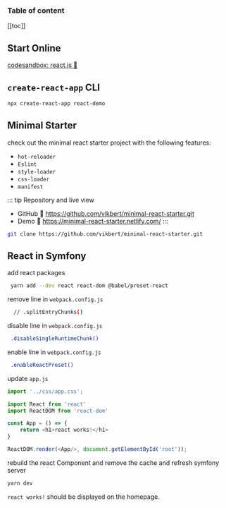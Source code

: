 <div align="center">
  <span class="iconify" data-icon="fa-brands:react" data-inline="false" width="100"></span>
</div>


<h3> Table of content</h3>

[[toc]]

## Start Online
[codesandbox: react.js :link: ](https://codesandbox.io/s/new)

## `create-react-app` CLI

```bash
npx create-react-app react-demo
```

## Minimal Starter

check out the minimal react starter project with the following features:

- `hot-reloader`
- `Eslint`
- `style-loader` 
- `css-loader`
- `manifest`

::: tip Repository and live view

- GitHub :link: <https://github.com/vikbert/minimal-react-starter.git>
- Demo :link: <https://minimal-react-starter.netlify.com/>
  :::

```bash
git clone https://github.com/vikbert/minimal-react-starter.git
```

## React in Symfony
add react packages
```bash
 yarn add --dev react react-dom @babel/preset-react
```
remove line in `webpack.config.js`
```bash
  // .splitEntryChunks() 
```
disable line in `webpack.config.js`
```bash
 .disableSingleRuntimeChunk() 
```

enable line in `webpack.config.js`
```bash
 .enableReactPreset()
```

update `app.js`
```js
import '../css/app.css';

import React from 'react'
import ReactDOM from 'react-dom'

const App = () => {
    return <h1>react works!</h1>
}

ReactDOM.render(<App/>, document.getElementById('root'));
```

rebuild the react Component and remove the cache and refresh symfony server
```bash
yarn dev
```

`react works!` should be displayed on the homepage.





